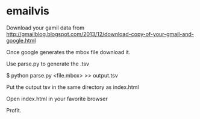 emailvis
========

Download your gamil data from http://gmailblog.blogspot.com/2013/12/download-copy-of-your-gmail-and-google.html

Once google generates the mbox file download it.

Use parse.py to generate the .tsv

$ python parse.py <file.mbox> <your email address> >> output.tsv

Put the output tsv in the same directory as index.html

Open index.html in your favorite browser

Profit.
